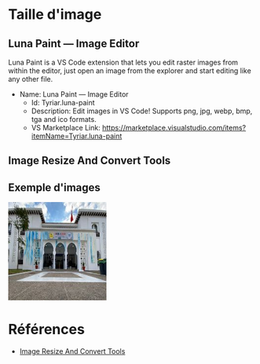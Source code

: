 # Taille d'image

## Luna Paint — Image Editor

Luna Paint is a VS Code extension that lets you edit raster images from within the editor, just open an image from the explorer and start editing like any other file.

- Name: Luna Paint — Image Editor
  - Id: Tyriar.luna-paint
  - Description: Edit images in VS Code! Supports png, jpg, webp, bmp, tga and ico formats.
  - VS Marketplace Link: https://marketplace.visualstudio.com/items?itemName=Tyriar.luna-paint



## Image Resize And Convert Tools


## Exemple d'images

![Solicode](./images/solicode.jpeg)

# Références
- [Image Resize And Convert Tools](https://marketplace.visualstudio.com/items?itemName=GuusBeltman.ImageTools)